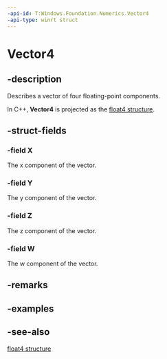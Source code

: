 ```yaml
---
-api-id: T:Windows.Foundation.Numerics.Vector4
-api-type: winrt struct
---
```


<!-- Structure syntax.
public struct Vector4 
-->

# Vector4

## -description
Describes a vector of four floating-point components.

In C++, **Vector4** is projected as the [float4 structure](/windows/win32/numerics_h/float4-structure).

## -struct-fields

### -field X
The x component of the vector.

### -field Y
The y component of the vector.

### -field Z
The z component of the vector.

### -field W
The w component of the vector.

## -remarks

## -examples

## -see-also
[float4 structure](/windows/win32/numerics_h/float4-structure)